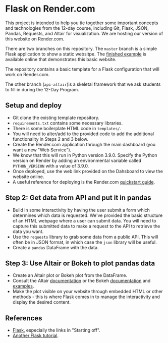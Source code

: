 # Flask on Render.com 

This project is intended to help you tie together some important concepts and technologies from the 12-day course, including Git, Flask, JSON, Pandas, Requests, and Altair for visualization.  We are hosting our version of this website on Render.com.

There are two branches on this repository.  The `master` branch is a simple Flask application to show a static websitpe.  The [finished example](https://flask-framework.onrender.com) is available online that demonstrates this basic website.

The repository contains a basic template for a Flask configuration that will work on Render.com.

The other branch (`api-altair`)is a skeletal framework that we ask students to fill in during the 12-Day Program.  

## Setup and deploy
- Git clone the existing template repository.
- `requirements.txt` contains some necessary libraries.
- There is some boilerplate HTML code in `templates/`.
- You will need to alter/add to the provided code to add the additional functionality in Steps 2 and 3 below.  
- Create the Render.com application through the main dashboard (you want a new "Web Service").
- We know that this will run in Python version 3.9.0.  Specify the Python version on Render by adding an environmental variable called `PYTHON_VERSION` with a value of 3.9.0.
- Once deployed, use the web link provided on the Dahsboard to view the website online.  
- A useful reference for deploying is the Render.com [quickstart guide](https://render.com/docs/deploy-flask).

## Step 2: Get data from API and put it in pandas
- Build in some interactivity by having the user submit a form which determines which data is requested.  We've provided the basic structure of an HTML webpage where a user can submit data.  You will need to capture this submitted data to make a request to the API to retrieve the data you want.  
- Use the `requests` library to grab some data from a public API. This will
  often be in JSON format, in which case the `json` library will be useful.
- Create a `pandas` DataFrame with the data.

## Step 3: Use Altair or Bokeh to plot pandas data
- Create an Altair plot or Bokeh plot from the DataFrame.
- Consult the Altair [documentation](https://altair-viz.github.io/) or the 
  Bokeh [documentation](http://bokeh.pydata.org/en/latest/docs/user_guide/embed.html)
  and [examples](https://github.com/bokeh/bokeh/tree/master/examples/embed).
- Make the plot visible on your website through embedded HTML or other methods - this is where Flask comes in to manage the interactivity and display the desired content.

## References
- [Flask](https://realpython.com/blog/python/python-web-applications-with-flask-part-i/), especially the links in "Starting off". 
- [Another Flask tutorial](https://github.com/bev-a-tron/MyFlaskTutorial).
